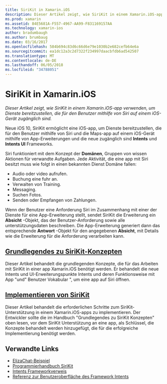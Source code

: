 ```yaml
---
title: SiriKit in Xamarin.iOS
description: Dieser Artikel zeigt, wie SiriKit in einem Xamarin.iOS-app verwenden, um Dienste bereitzustellen, die für den Benutzer mithilfe von Siri auf einem iOS-Gerät zugänglich sind.
ms.prod: xamarin
ms.assetid: 84E5681A-F557-4967-AA99-F831169157AA
ms.technology: xamarin-ios
author: bradumbaugh
ms.author: brumbaug
ms.date: 03/16/2017
ms.openlocfilehash: 584b694c83d6c66d6e79e1030b2e682cefb64e6a
ms.sourcegitcommit: ea1dc12a3c2d7322f234997daacbfdb6ad542507
ms.translationtype: MT
ms.contentlocale: de-DE
ms.lasthandoff: 06/05/2018
ms.locfileid: "34788051"
---
```

# <a name="sirikit-in-xamarinios"></a>SiriKit in Xamarin.iOS

_Dieser Artikel zeigt, wie SiriKit in einem Xamarin.iOS-app verwenden, um Dienste bereitzustellen, die für den Benutzer mithilfe von Siri auf einem iOS-Gerät zugänglich sind._

Neue iOS 10, SiriKit ermöglicht eine iOS-app, um Dienste bereitzustellen, die für den Benutzer mithilfe von Siri und die Maps-app auf einem iOS-Gerät mithilfe von App-Erweiterungen und die neue zugänglich sind **Intents** und **Intents UI** Frameworks.

Siri funktioniert mit dem Konzept der **Domänen**, Gruppen von wissen Aktionen für verwandte Aufgaben. Jede Aktivität, die eine app mit Siri besitzt muss wie folgt in einen bekannten Dienst Domäne fallen:

- Audio oder video aufrufen.
- Buchung eine fuhr an.
- Verwalten von Training.
- Messaging.
- Suchen Fotos.
- Senden oder Empfangen von Zahlungen.

Wenn der Benutzer eine Anforderung Siri im Zusammenhang mit einer der Dienste für eine App-Erweiterung stellt, sendet SiriKit die Erweiterung ein **Absicht** -Objekt, das der Benutzer-Anforderung sowie alle unterstützungsdaten beschreiben. Die App-Erweiterung generiert dann das entsprechende **Antwort** -Objekt für den angegebenen **Absicht**, mit Details wie die Erweiterung für die Anforderung verarbeiten kann.

## <a name="understanding-sirikit-conceptsiosplatformsirikitunderstanding-sirikitmd"></a>[Grundlegendes zu SiriKit-Konzepten](~/ios/platform/sirikit/understanding-sirikit.md)

Dieser Artikel behandelt die grundlegenden Konzepte, die für das Arbeiten mit SiriKit in einer app Xamarin.iOS benötigt werden. Er behandelt die neue Intents und UI-Erweiterungspunkte Intents und deren Funktionsweise mit App "und" Benutzer Vokabular ", um eine app auf Siri öffnen.

## <a name="implementing-sirikitiosplatformsirikitimplementing-sirikitmd"></a>[Implementieren von SiriKit](~/ios/platform/sirikit/implementing-sirikit.md)

Dieser Artikel behandelt die erforderlichen Schritte zum SiriKit-Unterstützung in einem Xamarin.iOS-apps zu implementieren. Der Entwickler sollte die im Handbuch "Grundlegendes zu SiriKit Konzepten" oben lesen, vor dem SiriKit Unterstützung an eine app, als Schlüssel, die Konzepte behandelt werden hinzugefügt, die für die erfolgreiche Implementierung benötigt werden.





## <a name="related-links"></a>Verwandte Links

- [ElizaChat-Beispiel](https://developer.xamarin.com/samples/monotouch/ios10/ElizaChat/)
- [Programmierhandbuch SiriKit](https://developer.apple.com/library/prerelease/content/documentation/Intents/Conceptual/SiriIntegrationGuide/index.html)
- [Intents Frameworkverweis](https://developer.apple.com/reference/intents)
- [Referenz zur Benutzeroberfläche des Framework Intents](https://developer.apple.com/reference/intentsui)
